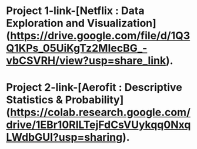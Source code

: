 # Project 1-link-[Netflix : Data Exploration and Visualization] (https://drive.google.com/file/d/1Q3Q1KPs_05UiKgTz2MIecBG_-vbCSVRH/view?usp=share_link).
# Project 2-link-[Aerofit : Descriptive Statistics & Probability] (https://colab.research.google.com/drive/1EBr10RILTejFdCsVUykqq0NxqLWdbGUI?usp=sharing).
